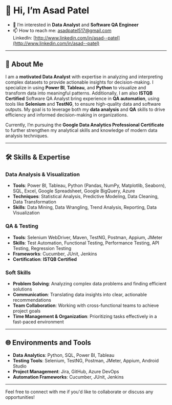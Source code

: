 # 👋 Hi, I’m Asad Patel

- 👀 I’m interested in **Data Analyst** and **Software QA Engineer**  
- 📫 How to reach me: [asadpatel517@gmail.com](mailto:asadpatel517@gmail.com)  
  LinkedIn: [http://www.linkedin.com/in/asad--patel](http://www.linkedin.com/in/asad--patel)

---

## 🚀 About Me

I am a **motivated Data Analyst** with expertise in analyzing and interpreting complex datasets to provide actionable insights for decision-making. I specialize in using **Power BI**, **Tableau**, and **Python** to visualize and transform data into meaningful patterns. Additionally, I am also **ISTQB Certified** Software QA Analyst bring experience in **QA automation**, using tools like **Selenium** and **TestNG**, to ensure high-quality data and software outputs. My goal is to leverage both my **data analysis** and **QA** skills to drive efficiency and informed decision-making in organizations.

Currently, I’m pursuing the **Google Data Analytics Professional Certificate** to further strengthen my analytical skills and knowledge of modern data analysis techniques.

---

## 🛠 Skills & Expertise

### **Data Analysis & Visualization**
- **Tools**: Power BI, Tableau, Python (Pandas, NumPy, Matplotlib, Seaborn), SQL, Excel, Google Spreadsheet, Google BigQuery, Azure  
- **Techniques**: Statistical Analysis, Predictive Modeling, Data Cleaning, Data Transformation  
- **Skills**: Data Mining, Data Wrangling, Trend Analysis, Reporting, Data Visualization

### **QA & Testing**
- **Tools**: Selenium WebDriver, Maven, TestNG, Postman, Appium, JMeter  
- **Skills**: Test Automation, Functional Testing, Performance Testing, API Testing, Regression Testing  
- **Frameworks**: Cucumber, JUnit, Jenkins  
- **Certification**: **ISTQB Certified**

### **Soft Skills**
- **Problem Solving**: Analyzing complex data problems and finding efficient solutions  
- **Communication**: Translating data insights into clear, actionable recommendations  
- **Team Collaboration**: Working with cross-functional teams to achieve project goals  
- **Time Management & Organization**: Prioritizing tasks effectively in a fast-paced environment

---

## 🌐 Environments and Tools

- **Data Analytics**: Python, SQL, Power BI, Tableau  
- **Testing Tools**: Selenium, TestNG, Postman, JMeter, Appium, Android Studio  
- **Project Management**: Jira, GitHub, Azure DevOps  
- **Automation Frameworks**: Cucumber, JUnit, Jenkins

---

Feel free to connect with me if you'd like to collaborate or discuss any opportunities!
